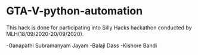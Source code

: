 # GTA-V-python-automation
This hack is done for participating into Silly Hacks hackathon conducted by MLH(18/09/2020-20/09/2020).

-Ganapathi Subramanyam Jayam
-Balaji Dass
-Kishore Bandi
